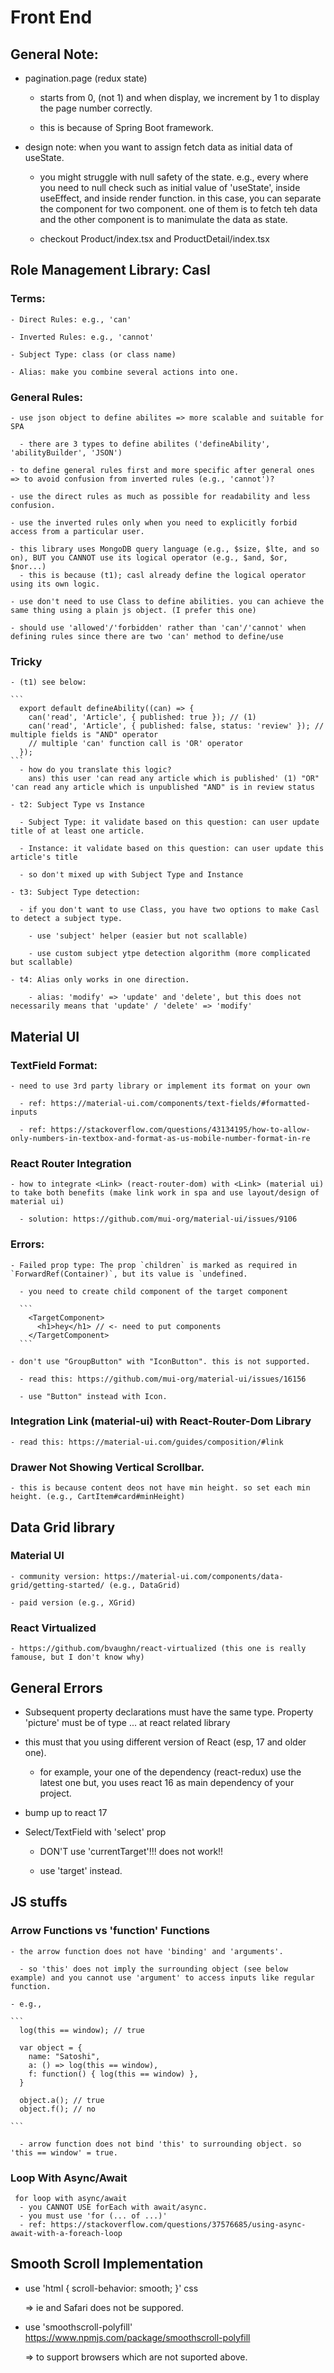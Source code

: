 # Front End

## General Note:

- pagination.page (redux state)

  - starts from 0, (not 1) and when display, we increment by 1 to display the page number correctly.

  - this is because of Spring Boot framework.

- design note: when you want to assign fetch data as initial data of useState.

  - you might struggle with null safety of the state. e.g., every where you need to null check such as initial value of 'useState', inside useEffect, and inside render function. in this case, you can separate the component for two component. one of them is to fetch teh data and the other component is to manimulate the data as state.

  - checkout Product/index.tsx and ProductDetail/index.tsx

## Role Management Library: Casl

### Terms:

    - Direct Rules: e.g., 'can'

    - Inverted Rules: e.g., 'cannot'

    - Subject Type: class (or class name)

    - Alias: make you combine several actions into one.

### General Rules:

    - use json object to define abilites => more scalable and suitable for SPA

      - there are 3 types to define abilites ('defineAbility', 'abilityBuilder', 'JSON')

    - to define general rules first and more specific after general ones => to avoid confusion from inverted rules (e.g., 'cannot')?

    - use the direct rules as much as possible for readability and less confusion.

    - use the inverted rules only when you need to explicitly forbid access from a particular user.

    - this library uses MongoDB query language (e.g., $size, $lte, and so on), BUT you CANNOT use its logical operator (e.g., $and, $or, $nor...)
      - this is because (t1); casl already define the logical operator using its own logic.

    - use don't need to use Class to define abilities. you can achieve the same thing using a plain js object. (I prefer this one)

    - should use 'allowed'/'forbidden' rather than 'can'/'cannot' when defining rules since there are two 'can' method to define/use

### Tricky

    - (t1) see below:

    ```
      export default defineAbility((can) => {
        can('read', 'Article', { published: true }); // (1)
        can('read', 'Article', { published: false, status: 'review' }); // multiple fields is "AND" operator
        // multiple 'can' function call is 'OR' operator
      });
    ```
      - how do you translate this logic?
        ans) this user 'can read any article which is published' (1) "OR" 'can read any article which is unpublished "AND" is in review status

    - t2: Subject Type vs Instance

      - Subject Type: it validate based on this question: can user update title of at least one article.

      - Instance: it validate based on this question: can user update this article's title

      - so don't mixed up with Subject Type and Instance

    - t3: Subject Type detection:

      - if you don't want to use Class, you have two options to make Casl to detect a subject type.

        - use 'subject' helper (easier but not scallable)

        - use custom subject ytpe detection algorithm (more complicated but scallable)

    - t4: Alias only works in one direction.

        - alias: 'modify' => 'update' and 'delete', but this does not necessarily means that 'update' / 'delete' => 'modify'

## Material UI

### TextField Format:

    - need to use 3rd party library or implement its format on your own

      - ref: https://material-ui.com/components/text-fields/#formatted-inputs

      - ref: https://stackoverflow.com/questions/43134195/how-to-allow-only-numbers-in-textbox-and-format-as-us-mobile-number-format-in-re

### React Router Integration

    - how to integrate <Link> (react-router-dom) with <Link> (material ui) to take both benefits (make link work in spa and use layout/design of material ui)

      - solution: https://github.com/mui-org/material-ui/issues/9106

### Errors:

    - Failed prop type: The prop `children` is marked as required in `ForwardRef(Container)`, but its value is `undefined.

      - you need to create child component of the target component

      ```
        <TargetComponent>
          <h1>hey</h1> // <- need to put components
        </TargetComponent>
      ```

    - don't use "GroupButton" with "IconButton". this is not supported.

      - read this: https://github.com/mui-org/material-ui/issues/16156

      - use "Button" instead with Icon.

### Integration Link (material-ui) with React-Router-Dom Library

    - read this: https://material-ui.com/guides/composition/#link

### Drawer Not Showing Vertical Scrollbar.

    - this is because content deos not have min height. so set each min height. (e.g., CartItem#card#minHeight)

## Data Grid library

### Material UI

    - community version: https://material-ui.com/components/data-grid/getting-started/ (e.g., DataGrid)

    - paid version (e.g., XGrid)

### React Virtualized

    - https://github.com/bvaughn/react-virtualized (this one is really famouse, but I don't know why)

## General Errors

- Subsequent property declarations must have the same type. Property 'picture' must be of type ... at react related library

- this must that you using different version of React (esp, 17 and older one).

  - for example, your one of the dependency (react-redux) use the latest one but, you uses react 16 as main dependency of your project.

- bump up to react 17

- Select/TextField with 'select' prop

  - DON'T use 'currentTarget'!!! does not work!!

  - use 'target' instead.

## JS stuffs

### Arrow Functions vs 'function' Functions

    - the arrow function does not have 'binding' and 'arguments'.

      - so 'this' does not imply the surrounding object (see below example) and you cannot use 'argument' to access inputs like regular function.

    - e.g.,

    ```
      log(this == window); // true

      var object = {
        name: "Satoshi",
        a: () => log(this == window),
        f: function() { log(this == window) },
      }

      object.a(); // true
      object.f(); // no

    ```

      - arrow function does not bind 'this' to surrounding object. so 'this == window' = true.

### Loop With Async/Await

     for loop with async/await
      - you CANNOT USE forEach with await/async.
      - you must use 'for (... of ...)'
      - ref: https://stackoverflow.com/questions/37576685/using-async-await-with-a-foreach-loop

## Smooth Scroll Implementation

- use 'html { scroll-behavior: smooth; }' css

  => ie and Safari does not be suppored.

- use 'smoothscroll-polyfill' https://www.npmjs.com/package/smoothscroll-polyfill

  => to support browsers which are not suported above.
